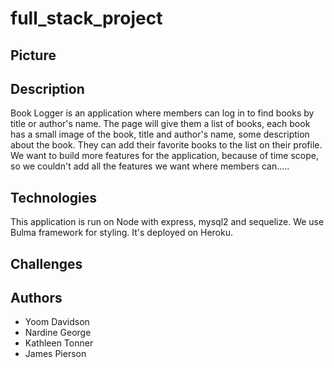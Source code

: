 # full_stack_project
## Picture

## Description
Book Logger is an application where members can log in to find books by title or author's name. The page will give them a list of books, each book has a small image of the book, title and author's name, some description about the book. They can add their favorite books to the list on their profile. We want to build more features for the application, because of  time scope, so we couldn't add all the features we want where members can.....
## Technologies
This application is run on Node with express, mysql2 and sequelize. We use Bulma framework for styling. It's deployed on Heroku.

## Challenges

## Authors
* Yoom Davidson
* Nardine George
* Kathleen Tonner
* James Pierson